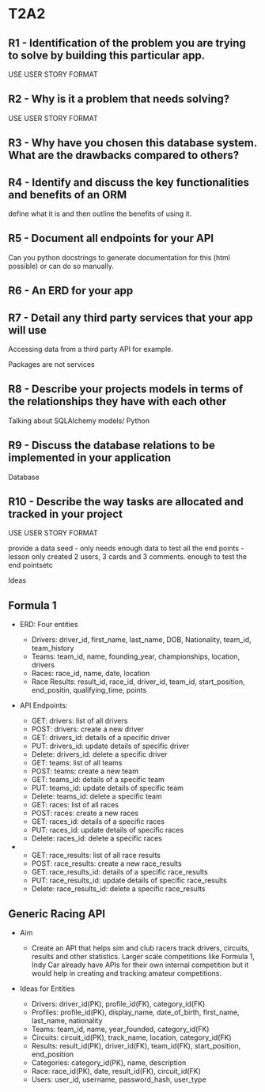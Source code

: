 #  T2A2

## R1 - Identification of the problem you are trying to solve by building this particular app.

USE USER STORY FORMAT
## R2 - Why is it a problem that needs solving?

USE USER STORY FORMAT
## R3 - Why have you chosen this database system. What are the drawbacks compared to others?

## R4 - Identify and discuss the key functionalities and benefits of an ORM

define what it is and then outline the benefits of using it. 

## R5 - Document all endpoints for your API

Can you python docstrings to generate documentation for this (html possible) or can do so manually. 


## R6 - An ERD for your app

## R7 - Detail any third party services that your app will use

Accessing data from a third party API for example. 

Packages are not services

## R8 - Describe your projects models in terms of the relationships they have with each other

Talking about SQLAlchemy models/ Python
## R9 - Discuss the database relations to be implemented in your application

Database

## R10 - Describe the way tasks are allocated and tracked in your project


USE USER STORY FORMAT

provide a data seed - only needs enough data to test all the end points - lesson only created 2 users, 3 cards and 3 comments. enough to test the end pointsetc



Ideas

## Formula 1

- ERD: Four entities
  - Drivers: driver_id, first_name, last_name, DOB, Nationality, team_id, team_history
  - Teams: team_id, name, founding_year, championships, location, drivers
  - Races: race_id, name, date, location
  - Race Results: result_id, race_id, driver_id, team_id, start_position, end_positin, qualifying_time, points

- API Endpoints: 
  - GET: drivers: list of all drivers
  - POST: drivers: create a new driver
  - GET: drivers_id: details of a specific driver
  - PUT: drivers_id: update details of specific driver
  - Delete: drivers_id: delete a specific driver
  - GET: teams: list of all teams
  - POST: teams: create a new team
  - GET: teams_id: details of a specific team
  - PUT: teams_id: update details of specific team
  - Delete: teams_id: delete a specific team  
  - GET: races: list of all races
  - POST: races: create a new races
  - GET: races_id: details of a specific races
  - PUT: races_id: update details of specific races
  - Delete: races_id: delete a specific races
- - GET: race_results: list of all race results
  - POST: race_results: create a new race_results
  - GET: race_results_id: details of a specific race_results
  - PUT: race_results_id: update details of specific race_results
  - Delete: race_results_id: delete a specific race_results



## Generic Racing API

- Aim
  - Create an API that helps sim and club racers track drivers, circuits, results and other statistics. Larger scale competitions like Formula 1, Indy Car already have APIs for their own internal competition but it would help in creating and tracking amateur competitions. 

- Ideas for Entities
  - Drivers: driver_id(PK), profile_id(FK), category_id(FK)
  - Profiles: profile_id(PK), display_name, date_of_birth, first_name, last_name, nationality
  - Teams: team_id, name, year_founded, category_id(FK)
  - Circuits: circuit_id(PK), track_name, location, category_id(FK)
  - Results: result_id(PK), driver_id(FK), team_id(FK), start_position, end_position
  - Categories: category_id(PK), name, description
  - Race: race_id(PK), date, result_id(FK), circuit_id(FK)
  - Users: user_id, username, password_hash, user_type